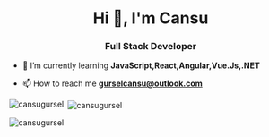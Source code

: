 <h1 align="center">Hi 👋, I'm Cansu</h1>
<h3 align="center">Full Stack Developer</h3>


- 🌱 I’m currently learning **JavaScript,React,Angular,Vue.Js,.NET**

- 📫 How to reach me **gurselcansu@outlook.com**




<p><img align="left" src="https://github-readme-stats.vercel.app/api/top-langs?username=cansugursel&show_icons=true&locale=en&layout=compact" alt="cansugursel" /></p>

<p>&nbsp;<img align="center" src="https://github-readme-stats.vercel.app/api?username=cansugursel&show_icons=true&title_color=02393e&locale=en" alt="cansugursel" /></p>

<p><img align="center" src="https://github-readme-streak-stats.herokuapp.com/?user=cansugursel&" alt="cansugursel" /></p>
